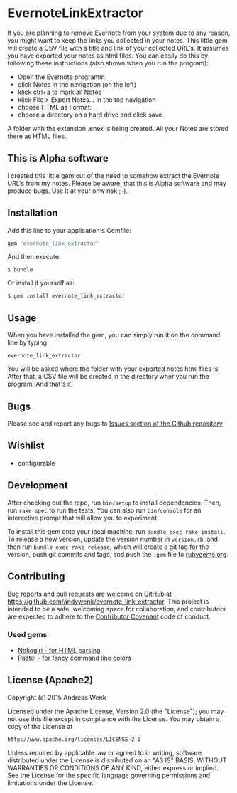 # EvernoteLinkExtractor

If you are planning to remove Evernote from your system due to any reason, you might want to keep the links you collected
in your notes. This little gem will create a CSV file with a title and link of your collected URL's. It assumes you
have exported your notes as html files. You can easily do this by following these instructions (also shown
  when you run the program):

  * Open the Evernote programm
  * click Notes in the navigation (on the left)
  * klick ctrl+a to mark all Notes
  * klick File > Export Notes... in the top navigation
  * choose HTML as Format:
  * choose a directory on a hard drive and click save

A folder with the extension .enex is being created. All your Notes are stored there as HTML files.

## This is Alpha software

I created this little gem out of the need to somehow extract the Evernote URL's from my notes. Please be aware, that this is Alpha software and may produce bugs. Use it at your onw risk ;-).

## Installation

Add this line to your application's Gemfile:

```ruby
gem 'evernote_link_extractor'
```

And then execute:

    $ bundle

Or install it yourself as:

    $ gem install evernote_link_extractor

## Usage

When you have installed the gem, you can simply run it on the command line by typing

    evernote_link_extractor

You will be asked where the folder with your exported notes html files is. After that, a CSV file will be created
in the directory wher you run the program. And that's it.

## Bugs

Please see and report any bugs to [Issues section of the Github repository](https://github.com/andywenk/evernote_link_extractor/issues)

## Wishlist

* configurable

## Development

After checking out the repo, run `bin/setup` to install dependencies. Then, run `rake spec` to run the tests. You can also run `bin/console` for an interactive prompt that will allow you to experiment.

To install this gem onto your local machine, run `bundle exec rake install`. To release a new version, update the version number in `version.rb`, and then run `bundle exec rake release`, which will create a git tag for the version, push git commits and tags, and push the `.gem` file to [rubygems.org](https://rubygems.org).

## Contributing

Bug reports and pull requests are welcome on GitHub at https://github.com/andywenk/evernote_link_extractor. This project is intended to be a safe, welcoming space for collaboration, and contributors are expected to adhere to the [Contributor Covenant](contributor-covenant.org) code of conduct.

### Used gems

* [Nokogiri - for HTML parsing](https://github.com/sparklemotion/nokogiri)
* [Pastel - for fancy command line colors](https://github.com/peter-murach/pastel)

## License (Apache2)

Copyright (c) 2015 Andreas Wenk

Licensed under the Apache License, Version 2.0 (the "License"); you may not use this file except in compliance with the License. You may obtain a copy of the License at

    http://www.apache.org/licenses/LICENSE-2.0

Unless required by applicable law or agreed to in writing, software distributed under the License is distributed on an "AS IS" BASIS, WITHOUT WARRANTIES OR CONDITIONS OF ANY KIND, either express or implied. See the License for the specific language governing permissions and limitations under the License.
